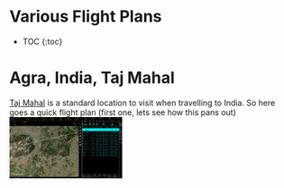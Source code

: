 # Various Flight Plans

* TOC {:toc}

# Agra, India, Taj Mahal

[Taj Mahal](https://en.wikipedia.org/wiki/Taj_Mahal) is a standard location to
visit when travelling to India. So here goes a quick flight plan (first one,
lets see how this pans out)
<img src="001_agra_tajmahal/flightplan-tajMahal.png" alt="Agra, India, Taj mahal" width="200"/>
